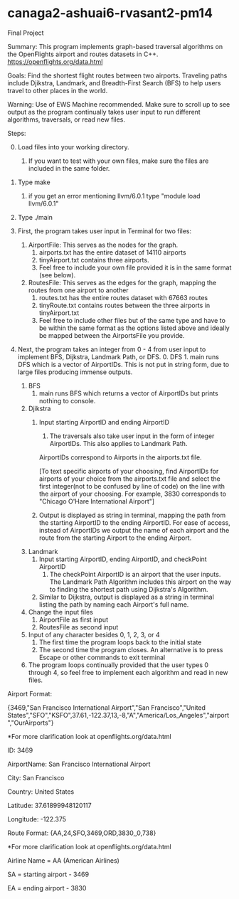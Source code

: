 # canaga2-ashuai6-rvasant2-pm14

Final Project

Summary: This program implements graph-based traversal algorithms on the OpenFlights airport and routes datasets in C++. https://openflights.org/data.html

Goals: Find the shortest flight routes between two airports. Traveling paths include Djikstra, Landmark, and Breadth-First Search (BFS) to help users travel to  other places in the world.

Warning: Use of EWS Machine recommended. Make sure to scroll up to see output as the program continually takes user input to run different algorithms, traversals, or read new files.

Steps:

0. Load files into your working directory.
    1. If you want to test with your own files, make sure the files are included in the same folder.
    
1. Type make
    1. if you get an error mentioning llvm/6.0.1
        type "module load llvm/6.0.1"

2. Type ./main

3. First, the program takes user input in Terminal for two files:
    1. AirportFile: This serves as the nodes for the graph.
        1. airports.txt has the entire dataset of 14110 airports
        2. tinyAirport.txt contains three airports.
        3. Feel free to include your own file provided it is in the same format (see below).
    2. RoutesFile: This serves as the edges for the graph, mapping the routes from one airport to another
        1. routes.txt has the entire routes dataset with 67663 routes
        2. tinyRoute.txt contains routes between the three airports in tinyAirport.txt
        3. Feel free to include other files but of the same type and have to be within the same format as the options listed above and ideally be mapped between the AirportsFile you provide.
  
4. Next, the program takes an integer from 0 - 4 from user input to implement BFS, Dijkstra, Landmark Path, or DFS.
    0. DFS
        1. main runs DFS which is a vector of AirportIDs. This is not put in string form, due to large files producing immense outputs.
    1. BFS
        1. main runs BFS which returns a vector of AirportIDs but prints nothing to console.        
    2. Djikstra
        1. Input starting AirportID and ending AirportID
            1. The traversals also take user input in the form of integer AirportIDs. This also applies to Landmark Path. 
            
            AirportIDs correspond to Airports in the airports.txt file.
            
            [To text specific airports of your choosing, find AirportIDs for airports of your choice from the airports.txt file and select the first integer(not to be confused by line of code) on the line with the airport of your choosing. For example, 3830 corresponds to "Chicago O'Hare International Airport"]
        2. Output is displayed as string in terminal, mapping the path from the starting AirportID to the ending AirportID. For ease of access, instead of AirportIDs we output the name of each airport and the route from the starting Airport to the ending Airport.          
    3. Landmark
        1. Input starting AirportID, ending AirportID, and checkPoint AirportID
            1. The checkPoint AirportID is an airport that the user inputs. The Landmark Path Algorithm includes this airport on the way to finding the shortest path using Dijkstra's Algorithm.
        2. Similar to Dijkstra, output is displayed as a string in terminal listing the path by naming each Airport's full name.
    4. Change the input files
        1. AirportFile as first input
        2. RoutesFile as second input
    5. Input of any character besides 0, 1, 2, 3, or 4
        1. The first time the program loops back to the initial state
        2. The second time the program closes. An alternative is to press Escape or other commands to exit terminal
    6. The program loops continually provided that the user types 0 through 4, so feel free to implement each algorithm and read in new files.

Airport Format: 

{3469,"San Francisco International Airport","San Francisco","United States","SFO","KSFO",37.61,-122.37,13,-8,"A","America/Los_Angeles","airport","OurAirports"}

*For more clarification look at openflights.org/data.html

ID: 3469

AirportName: San Francisco International Airport

City: San Francisco

Country: United States

Latitude: 37.61899948120117

Longitude: -122.375

Route Format: {AA,24,SFO,3469,ORD,3830,,0,738}

*For more clarification look at openflights.org/data.html

Airline Name = AA (American Airlines) 

SA = starting airport - 3469

EA = ending airport - 3830
                          

